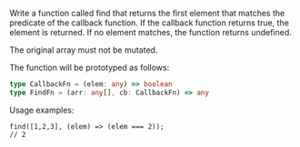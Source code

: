 Write a function called find that returns the first element that matches the predicate of the callback function.
If the callback function returns true, the element is returned.
If no element matches, the function returns undefined.

The original array must not be mutated.

The function will be prototyped as follows:

```typescript
type CallbackFn = (elem: any) => boolean
type FindFn = (arr: any[], cb: CallbackFn) => any
```

Usage examples:

```
find([1,2,3], (elem) => (elem === 2));
// 2
```
